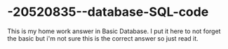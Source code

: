 # -20520835--database-SQL-code
This is my home work answer in Basic Database. I put it here to not forget the basic but i'm not sure this is the correct answer so just read it.
